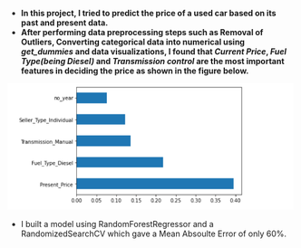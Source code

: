 * **In this project, I tried to predict the price of a used car based on its past and present data.**
* **After performing data preprocessing steps such as Removal of Outliers, Converting categorical data into numerical using _get_dummies_ and data visualizations, I found that **_Current Price_**, **_Fuel Type(being Diesel)_** and **_Transmission control_** are the most important features in deciding the price as shown in the figure below.**
  
![Features](Features.png)

* I built a model using RandomForestRegressor and a RandomizedSearchCV which gave a Mean Absoulte Error of only 60%.
